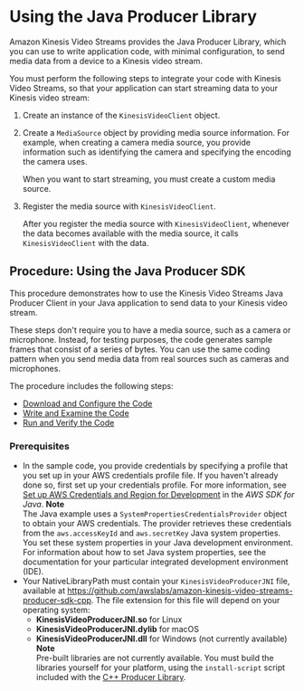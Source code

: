 # Using the Java Producer Library<a name="producer-sdk-javaapi"></a>

Amazon Kinesis Video Streams provides the Java Producer Library, which you can use to write application code, with minimal configuration, to send media data from a device to a Kinesis video stream\. 

You must perform the following steps to integrate your code with Kinesis Video Streams, so that your application can start streaming data to your Kinesis video stream:

1. Create an instance of the `KinesisVideoClient` object\.

1. Create a `MediaSource` object by providing media source information\. For example, when creating a camera media source, you provide information such as identifying the camera and specifying the encoding the camera uses\.

   When you want to start streaming, you must create a custom media source\. 

1. Register the media source with `KinesisVideoClient`\. 

   After you register the media source with `KinesisVideoClient`, whenever the data becomes available with the media source, it calls `KinesisVideoClient` with the data\.

## Procedure: Using the Java Producer SDK<a name="producer-sdk-java-using"></a>

This procedure demonstrates how to use the Kinesis Video Streams Java Producer Client in your Java application to send data to your Kinesis video stream\. 

These steps don't require you to have a media source, such as a camera or microphone\. Instead, for testing purposes, the code generates sample frames that consist of a series of bytes\. You can use the same coding pattern when you send media data from real sources such as cameras and microphones\. 

The procedure includes the following steps:
+ [Download and Configure the Code](http://docs.aws.amazon.com/kinesisvideostreams/latest/dg/producersdk-javaapi-downloadcode.html)
+ [Write and Examine the Code](http://docs.aws.amazon.com/kinesisvideostreams/latest/dg/producersdk-javaapi-writecode.html)
+ [Run and Verify the Code](http://docs.aws.amazon.com/kinesisvideostreams/latest/dg/producersdk-javaapi-reviewcode.html)

### Prerequisites<a name="producersdk-javaapi-prerequisites"></a>
+ In the sample code, you provide credentials by specifying a profile that you set up in your AWS credentials profile file\. If you haven't already done so, first set up your credentials profile\. For more information, see [ Set up AWS Credentials and Region for Development](http://docs.aws.amazon.com/sdk-for-java/v1/developer-guide/setup-credentials.html) in the *AWS SDK for Java*\.
**Note**  
The Java example uses a `SystemPropertiesCredentialsProvider` object to obtain your AWS credentials\. The provider retrieves these credentials from the `aws.accessKeyId` and `aws.secretKey` Java system properties\. You set these system properties in your Java development environment\. For information about how to set Java system properties, see the documentation for your particular integrated development environment \(IDE\)\.
+ Your NativeLibraryPath must contain your `KinesisVideoProducerJNI` file, available at [https://github\.com/awslabs/amazon\-kinesis\-video\-streams\-producer\-sdk\-cpp](https://github.com/awslabs/amazon-kinesis-video-streams-producer-sdk-cpp)\. The file extension for this file will depend on your operating system: 
  + **KinesisVideoProducerJNI\.so** for Linux
  + **KinesisVideoProducerJNI\.dylib** for macOS
  + **KinesisVideoProducerJNI\.dll** for Windows \(not currently available\)
**Note**  
Pre\-built libraries are not currently available\. You must build the libraries yourself for your platform, using the `install-script` script included with the [C\+\+ Producer Library](producer-sdk-cpp.md)\.